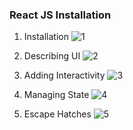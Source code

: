 ### React JS Installation

1. Installation
![1](https://user-images.githubusercontent.com/80933951/224558461-863306c4-d7fb-4bba-b57f-f765c045a837.png)

2. Describing UI
![2](https://user-images.githubusercontent.com/80933951/224558474-84b45e66-2926-4bb6-9bce-ba88d31cb7dd.png)

3. Adding Interactivity
![3](https://user-images.githubusercontent.com/80933951/224558491-86c65fe6-362e-49e3-8516-ec80363a435a.png)

4. Managing State
![4](https://user-images.githubusercontent.com/80933951/224558501-319308c5-2d47-4f0d-81bd-a71a55cdf334.png)

5. Escape Hatches
![5](https://user-images.githubusercontent.com/80933951/224558509-28f02d57-5d91-4e16-9536-5156ae349b4c.png)

